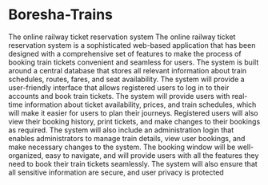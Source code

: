 # Boresha-Trains
The online railway ticket reservation system 
The online railway ticket reservation system is a sophisticated web-based application that has been designed with a comprehensive set of features to make the process of booking train tickets convenient and seamless for users. The system is built around a central database that stores all relevant information about train schedules, routes, fares, and seat availability.
The system will provide a user-friendly interface that allows registered users to log in to their accounts and book train tickets. The system will provide users with real-time information about ticket availability, prices, and train schedules, which will make it easier for users to plan their journeys. Registered users will also view their booking history, print tickets, and make changes to their bookings as required.
The system will also include an administration login that enables administrators to manage train details, view user bookings, and make necessary changes to the system.
The booking window will be well-organized, easy to navigate, and will provide users with all the features they need to book their train tickets seamlessly. The system will also ensure that all sensitive information are secure, and user privacy is protected

